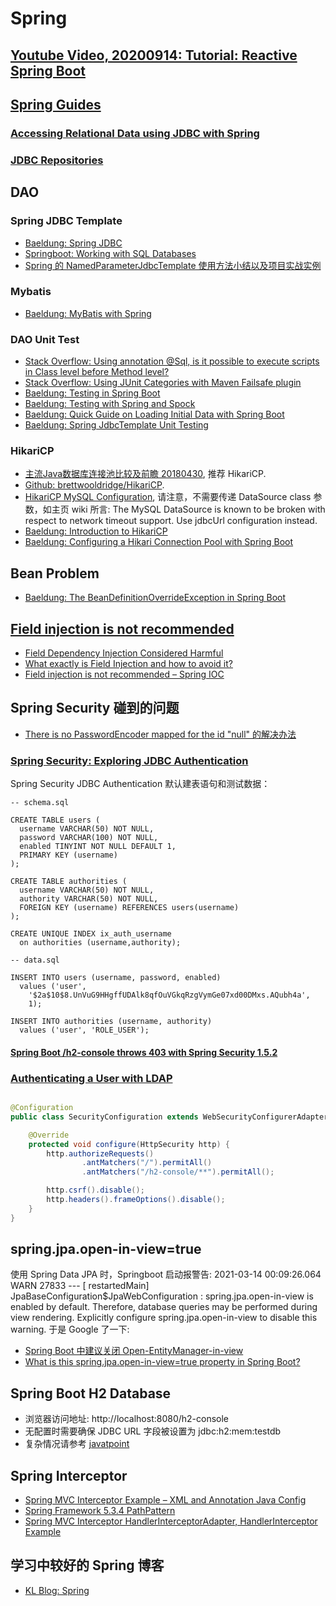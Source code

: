# Spring

## [Youtube Video, 20200914: Tutorial: Reactive Spring Boot](https://www.youtube.com/watch?v=229gPlcc5d8)

## [Spring Guides](https://spring.io/guides)

### [Accessing Relational Data using JDBC with Spring](https://spring.io/guides/gs/relational-data-access/)

### [JDBC Repositories](https://docs.spring.io/spring-data/jdbc/docs/current/reference/html/#jdbc.repositories)

## DAO

### Spring JDBC Template

* [Baeldung: Spring JDBC](https://www.baeldung.com/spring-jdbc-jdbctemplate)
* [Springboot: Working with SQL Databases](https://docs.spring.io/spring-boot/docs/current/reference/htmlsingle/#boot-features-sql)
* [Spring 的 NamedParameterJdbcTemplate 使用方法小结以及项目实战实例](https://blog.csdn.net/Jaiaxn/article/details/87889550)

### Mybatis

* [Baeldung: MyBatis with Spring](https://www.baeldung.com/spring-mybatis)

### DAO Unit Test

* [Stack Overflow: Using annotation @Sql, is it possible to execute scripts in Class level before Method level?](https://stackoverflow.com/a/32892436)
* [Stack Overflow: Using JUnit Categories with Maven Failsafe plugin](https://stackoverflow.com/a/18373848)
* [Baeldung: Testing in Spring Boot](https://www.baeldung.com/spring-boot-testing)
* [Baeldung: Testing with Spring and Spock](https://www.baeldung.com/spring-spock-testing)
* [Baeldung: Quick Guide on Loading Initial Data with Spring Boot](https://www.baeldung.com/spring-boot-data-sql-and-schema-sql)
* [Baeldung: Spring JdbcTemplate Unit Testing](https://www.baeldung.com/spring-jdbctemplate-testing)

### HikariCP

* [主流Java数据库连接池比较及前瞻 20180430](https://blog.didispace.com/java-datasource-pool-compare/), 推荐 HikariCP.
* [Github: brettwooldridge/HikariCP](https://github.com/brettwooldridge/HikariCP).
* [HikariCP MySQL Configuration](https://github.com/brettwooldridge/HikariCP/wiki/MySQL-Configuration), 请注意，不需要传递 DataSource class 参数，如主页 wiki 所言: The MySQL DataSource is known to be broken with respect to network timeout support. Use jdbcUrl configuration instead.
* [Baeldung: Introduction to HikariCP](https://www.baeldung.com/hikaricp)
* [Baeldung: Configuring a Hikari Connection Pool with Spring Boot](https://www.baeldung.com/spring-boot-hikari)

## Bean Problem

* [Baeldung: The BeanDefinitionOverrideException in Spring Boot](https://www.baeldung.com/spring-boot-bean-definition-override-exception)

## [Field injection is not recommended]()

* [Field Dependency Injection Considered Harmful](https://www.vojtechruzicka.com/field-dependency-injection-considered-harmful/)
* [What exactly is Field Injection and how to avoid it?](https://stackoverflow.com/a/39892204)
* [Field injection is not recommended – Spring IOC](https://blog.marcnuri.com/field-injection-is-not-recommended/)

## Spring Security 碰到的问题

* [There is no PasswordEncoder mapped for the id "null" 的解决办法](https://blog.csdn.net/Hello_World_QWP/article/details/81811462)

### [Spring Security: Exploring JDBC Authentication](https://www.baeldung.com/spring-security-jdbc-authentication)

Spring Security JDBC Authentication 默认建表语句和测试数据：

```mysql-sql
-- schema.sql

CREATE TABLE users (
  username VARCHAR(50) NOT NULL,
  password VARCHAR(100) NOT NULL,
  enabled TINYINT NOT NULL DEFAULT 1,
  PRIMARY KEY (username)
);
  
CREATE TABLE authorities (
  username VARCHAR(50) NOT NULL,
  authority VARCHAR(50) NOT NULL,
  FOREIGN KEY (username) REFERENCES users(username)
);

CREATE UNIQUE INDEX ix_auth_username
  on authorities (username,authority);
```

```mysql-sql
-- data.sql

INSERT INTO users (username, password, enabled)
  values ('user',
    '$2a$10$8.UnVuG9HHgffUDAlk8qfOuVGkqRzgVymGe07xd00DMxs.AQubh4a',
    1);

INSERT INTO authorities (username, authority)
  values ('user', 'ROLE_USER');
```

#### [Spring Boot /h2-console throws 403 with Spring Security 1.5.2](https://stackoverflow.com/a/53066577)

### [Authenticating a User with LDAP](https://spring.io/guides/gs/authenticating-ldap/)

```java

@Configuration
public class SecurityConfiguration extends WebSecurityConfigurerAdapter {

    @Override
    protected void configure(HttpSecurity http) {
        http.authorizeRequests()
                .antMatchers("/").permitAll()
                .antMatchers("/h2-console/**").permitAll();

        http.csrf().disable();
        http.headers().frameOptions().disable();
    }
}
```

## spring.jpa.open-in-view=true

使用 Spring Data JPA 时，Springboot 启动报警告: 2021-03-14 00:09:26.064  WARN 27833 --- \[  restartedMain\] JpaBaseConfiguration$JpaWebConfiguration : spring.jpa.open-in-view is enabled by default. Therefore, database queries may be performed during view rendering. Explicitly configure spring.jpa.open-in-view to disable this warning. 于是 Google 了一下:

* [Spring Boot 中建议关闭 Open-EntityManager-in-view](http://www.kailing.pub/article/index/arcid/266.html)
* [What is this spring.jpa.open-in-view=true property in Spring Boot?](https://stackoverflow.com/questions/30549489/what-is-this-spring-jpa-open-in-view-true-property-in-spring-boot)

## Spring Boot H2 Database

* 浏览器访问地址:  http://localhost:8080/h2-console
* 无配置时需要确保 JDBC URL 字段被设置为 jdbc:h2:mem:testdb
* 复杂情况请参考 [javatpoint](https://www.javatpoint.com/spring-boot-h2-database)

## Spring Interceptor

* [Spring MVC Interceptor Example – XML and Annotation Java Config](https://howtodoinjava.com/spring-core/spring-mvc-interceptor-example/)
* [Spring Framework 5.3.4 PathPattern](https://docs.spring.io/spring-framework/docs/5.3.4/javadoc-api/org/springframework/web/util/pattern/PathPattern.html)
* [Spring MVC Interceptor HandlerInterceptorAdapter, HandlerInterceptor Example](https://www.journaldev.com/2676/spring-mvc-interceptor-example-handlerinterceptor-handlerinterceptoradapter)

## 学习中较好的 Spring 博客

* [KL Blog: Spring](http://www.kailing.pub/index/columns/colid/10.html)
